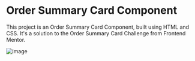 # Order Summary Card Component

This project is an Order Summary Card Component, built using HTML and CSS. It's a solution to the Order Summary Card Challenge from Frontend Mentor.

![image](https://github.com/marzenalaa/order-summary-component/assets/16385263/62bfc961-105a-494f-bdbc-a06661969dfe)


